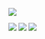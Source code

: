 [![](https://img.shields.io/badge/linkedin-%230077B5.svg?style=for-the-badge&logo=linkedin)](https://www.linkedin.com/in/sindre0830/)

<img src="https://github-readme-stats.vercel.app/api?username=sindre0830&show_icons=true&theme=dark"/>

<img src="https://github-readme-stats.vercel.app/api/top-langs?username=sindre0830&layout=compact&theme=dark"/>

<img src="https://github-readme-streak-stats.herokuapp.com/?user=sindre0830&theme=dark"/>
